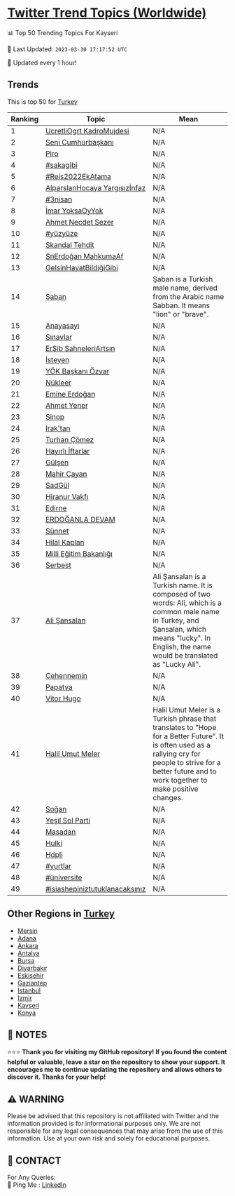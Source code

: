 [Twitter Trend Topics (Worldwide)](https://github.com/ErcinDedeoglu/Twitter-Trend-Topics)
==========


📊 Top 50 Trending Topics For Kayseri

📆 Last Updated: `2023-03-30 17:17:52 UTC`

🔧 Updated every 1 hour!


## Trends

This is top 50 for [Turkey](</Turkey>)

| Ranking | Topic | Mean |
| ------- | ------------ | ------------ |
| 1 | [UcretliOgrt KadroMujdesi](http://twitter.com/search?q=UcretliOgrt+KadroMujdesi) | N/A |
| 2 | [Seni Cumhurbaşkanı](http://twitter.com/search?q=Seni+Cumhurba%c5%9fkan%c4%b1) | N/A |
| 3 | [Piro](http://twitter.com/search?q=Piro) | N/A |
| 4 | [#şakagibi](http://twitter.com/search?q=%23%c5%9fakagibi) | N/A |
| 5 | [#Reis2022EkAtama](http://twitter.com/search?q=%23Reis2022EkAtama) | N/A |
| 6 | [AlparslanHocaya Yargısızİnfaz](http://twitter.com/search?q=AlparslanHocaya+Yarg%c4%b1s%c4%b1z%c4%b0nfaz) | N/A |
| 7 | [#3nisan](http://twitter.com/search?q=%233nisan) | N/A |
| 8 | [İmar YoksaOyYok](http://twitter.com/search?q=%c4%b0mar+YoksaOyYok) | N/A |
| 9 | [Ahmet Necdet Sezer](http://twitter.com/search?q=Ahmet+Necdet+Sezer) | N/A |
| 10 | [#yüzyüze](http://twitter.com/search?q=%23y%c3%bczy%c3%bcze) | N/A |
| 11 | [Skandal Tehdit](http://twitter.com/search?q=Skandal+Tehdit) | N/A |
| 12 | [SnErdoğan MahkumaAf](http://twitter.com/search?q=SnErdo%c4%9fan+MahkumaAf) | N/A |
| 13 | [GelsinHayatBildiğiGibi](http://twitter.com/search?q=GelsinHayatBildi%c4%9fiGibi) | N/A |
| 14 | [Şaban](http://twitter.com/search?q=%c5%9eaban) | Şaban is a Turkish male name, derived from the Arabic name Sabban. It means "lion" or "brave". |
| 15 | [Anayasayı](http://twitter.com/search?q=Anayasay%c4%b1) | N/A |
| 16 | [Sınavlar](http://twitter.com/search?q=S%c4%b1navlar) | N/A |
| 17 | [ErSib SahneleriArtsın](http://twitter.com/search?q=ErSib+SahneleriArts%c4%b1n) | N/A |
| 18 | [İsteyen](http://twitter.com/search?q=%c4%b0steyen) | N/A |
| 19 | [YÖK Başkanı Özvar](http://twitter.com/search?q=Y%c3%96K+Ba%c5%9fkan%c4%b1+%c3%96zvar) | N/A |
| 20 | [Nükleer](http://twitter.com/search?q=N%c3%bckleer) | N/A |
| 21 | [Emine Erdoğan](http://twitter.com/search?q=Emine+Erdo%c4%9fan) | N/A |
| 22 | [Ahmet Yener](http://twitter.com/search?q=Ahmet+Yener) | N/A |
| 23 | [Sinop](http://twitter.com/search?q=Sinop) | N/A |
| 24 | [Irak'tan](http://twitter.com/search?q=Irak%27tan) | N/A |
| 25 | [Turhan Çömez](http://twitter.com/search?q=Turhan+%c3%87%c3%b6mez) | N/A |
| 26 | [Hayırlı İftarlar](http://twitter.com/search?q=Hay%c4%b1rl%c4%b1+%c4%b0ftarlar) | N/A |
| 27 | [Gülşen](http://twitter.com/search?q=G%c3%bcl%c5%9fen) | N/A |
| 28 | [Mahir Çayan](http://twitter.com/search?q=Mahir+%c3%87ayan) | N/A |
| 29 | [SadGül](http://twitter.com/search?q=SadG%c3%bcl) | N/A |
| 30 | [Hiranur Vakfı](http://twitter.com/search?q=Hiranur+Vakf%c4%b1) | N/A |
| 31 | [Edirne](http://twitter.com/search?q=Edirne) | N/A |
| 32 | [ERDOĞANLA DEVAM](http://twitter.com/search?q=ERDO%c4%9eANLA+DEVAM) | N/A |
| 33 | [Sünnet](http://twitter.com/search?q=S%c3%bcnnet) | N/A |
| 34 | [Hilal Kaplan](http://twitter.com/search?q=Hilal+Kaplan) | N/A |
| 35 | [Milli Eğitim Bakanlığı](http://twitter.com/search?q=Milli+E%c4%9fitim+Bakanl%c4%b1%c4%9f%c4%b1) | N/A |
| 36 | [Serbest](http://twitter.com/search?q=Serbest) | N/A |
| 37 | [Ali Şansalan](http://twitter.com/search?q=Ali+%c5%9eansalan) | Ali Şansalan is a Turkish name. It is composed of two words: Ali, which is a common male name in Turkey, and Şansalan, which means "lucky". In English, the name would be translated as "Lucky Ali". |
| 38 | [Cehennemin](http://twitter.com/search?q=Cehennemin) | N/A |
| 39 | [Papatya](http://twitter.com/search?q=Papatya) | N/A |
| 40 | [Vitor Hugo](http://twitter.com/search?q=Vitor+Hugo) | N/A |
| 41 | [Halil Umut Meler](http://twitter.com/search?q=Halil+Umut+Meler) | Halil Umut Meler is a Turkish phrase that translates to "Hope for a Better Future". It is often used as a rallying cry for people to strive for a better future and to work together to make positive changes. |
| 42 | [Soğan](http://twitter.com/search?q=So%c4%9fan) | N/A |
| 43 | [Yeşil Sol Parti](http://twitter.com/search?q=Ye%c5%9fil+Sol+Parti) | N/A |
| 44 | [Masadan](http://twitter.com/search?q=Masadan) | N/A |
| 45 | [Hulki](http://twitter.com/search?q=Hulki) | N/A |
| 46 | [Hdpli](http://twitter.com/search?q=Hdpli) | N/A |
| 47 | [#yurtlar](http://twitter.com/search?q=%23yurtlar) | N/A |
| 48 | [#üniversite](http://twitter.com/search?q=%23%c3%bcniversite) | N/A |
| 49 | [#isiashepiniztutuklanacaksınız](http://twitter.com/search?q=%23isiashepiniztutuklanacaks%c4%b1n%c4%b1z) | N/A |



## Other Regions in [Turkey](</Turkey>)

* [Mersin](</Turkey/Mersin.md>)
* [Adana](</Turkey/Adana.md>)
* [Ankara](</Turkey/Ankara.md>)
* [Antalya](</Turkey/Antalya.md>)
* [Bursa](</Turkey/Bursa.md>)
* [Diyarbakır](</Turkey/Diyarbakır.md>)
* [Eskişehir](</Turkey/Eskişehir.md>)
* [Gaziantep](</Turkey/Gaziantep.md>)
* [Istanbul](</Turkey/Istanbul.md>)
* [Izmir](</Turkey/Izmir.md>)
* [Kayseri](</Turkey/Kayseri.md>)
* [Konya](</Turkey/Konya.md>)



## 📝 NOTES

⭐⭐⭐ **Thank you for visiting my GitHub repository! If you found the content helpful or valuable, leave a star on the repository to show your support. It encourages me to continue updating the repository and allows others to discover it. Thanks for your help!**


## ⚠️ WARNING

Please be advised that this repository is not affiliated with Twitter and the information provided is for informational purposes only. We are not responsible for any legal consequences that may arise from the use of this information. Use at your own risk and solely for educational purposes.


## 📨 CONTACT

 For Any Queries:  
            🏓 Ping Me : [LinkedIn](https://www.linkedin.com/in/ercindedeoglu/)
